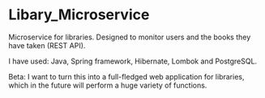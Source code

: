 # Libary_Microservice
Microservice for libraries. Designed to monitor users and the books they have taken (REST API).  

I have used: Java, Spring framework, Hibernate, Lombok and PostgreSQL.  

Beta: I want to turn this into a full-fledged web application for libraries, which in the future will perform a huge variety of functions.
